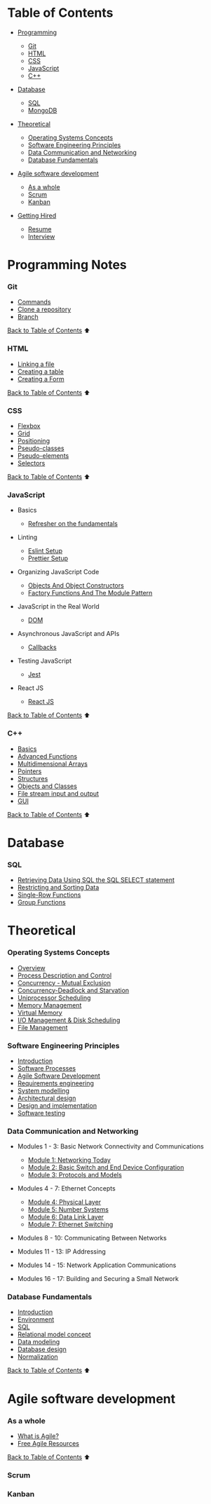 # Table of Contents

- [Programming](#programming-notes)
    - [Git](#git)
    - [HTML](#html)
    - [CSS](#css)
    - [JavaScript](#javascript)
    - [C++](#c)

- [Database](#database)
    - [SQL](#sql)
    - [MongoDB](#mongodb)

- [Theoretical](#theoretical)
    - [Operating Systems Concepts](#operating-systems-concepts)
    - [Software Engineering Principles](#software-engineering-principles)
    - [Data Communication and Networking](#data-communication-and-networking)
    - [Database Fundamentals](#database-fundamentals)

- [Agile software development](#agile-software-development)
    - [As a whole](#as-a-whole)
    - [Scrum](#scrum)
    - [Kanban](#kanban)

- [Getting Hired](#getting-hired)
    - [Resume](#resume)
    - [Interview](#interview)

# Programming Notes
### Git

- [Commands](sections/git/gitcommand.md)
- [Clone a repository](sections/git/gitclone.md)
- [Branch](sections/git/branch.md)

[Back to Table of Contents](#table-of-contents) ⬆
### HTML

- [Linking a file](sections/html/linking.md)
- [Creating a table](sections/html/table.md)
- [Creating a Form](sections/html/form.md)

[Back to Table of Contents](#table-of-contents) ⬆
### CSS

- [Flexbox](sections/css/flexbox.md)
- [Grid](sections/css/grid.md)
- [Positioning](sections/css/positioning.md)
- [Pseudo-classes](sections/css/pseudo-classes.md)
- [Pseudo-elements](sections/css/pseudo-elements.md)
- [Selectors](sections/css/selectors.md)

[Back to Table of Contents](#table-of-contents) ⬆
### JavaScript

- Basics
    - [Refresher on the fundamentals](https://learnxinyminutes.com/docs/javascript/)

- Linting
    - [Eslint Setup](sections/javascript/eslint.md)
    - [Prettier Setup](sections/javascript/prettier.md)

- Organizing JavaScript Code
    - [Objects And Object Constructors](sections/javascript/object-dp.md)
    - [Factory Functions And The Module Pattern](sections/javascript/factory.md)

- JavaScript in the Real World
    - [DOM](sections/javascript/dom.md)

- Asynchronous JavaScript and APIs
    - [Callbacks](sections/javascript/callbacks.md)

- Testing JavaScript
    - [Jest](sections/javascript/jest.md)

- React JS
    - [React JS](sections/javascript/reactjs.md)


[Back to Table of Contents](#table-of-contents) ⬆
### C++

- [Basics](sections/cpp/basics.md)
- [Advanced Functions](sections/cpp/afunctions.md)
- [Multidimensional Arrays](sections/cpp/multidimensional-arrays.md)
- [Pointers](sections/cpp/pointers.md)
- [Structures](sections/cpp/structures.md)
- [Objects and Classes](sections/cpp/objects-classes.md)
- [File stream input and output](sections/cpp/file-stream.md)
- [GUI](sections/cpp/gui.md)

[Back to Table of Contents](#table-of-contents) ⬆

# Database

### SQL
- [Retrieving Data Using SQL the SQL SELECT statement](sections/db/sql/select.md)
- [Restricting and Sorting Data](sections/db/sql/restrict-sort.md)
- [Single-Row Functions](sections/db/sql/single-row-functions.md)
- [Group Functions](sections/db/sql/group-functions.md)

# Theoretical

### Operating Systems Concepts
- [Overview](sections/theo/os/overview.md)
- [Process Description and Control](sections/theo/os/process.md)
- [Concurrency - Mutual Exclusion](sections/theo/os/mutex.md)
- [Concurrency-Deadlock and Starvation](sections/theo/os/deadlock.md)
- [Uniprocessor Scheduling](sections/theo/os/scheduling.md)
- [Memory Management](sections/theo/os/memory.md)
- [Virtual Memory](sections/theo/os/virtual-memory.md)
- [I/O Management & Disk Scheduling](sections/theo/os/io.md)
- [File Management](sections/theo/os/file.md)

### Software Engineering Principles
- [Introduction](sections/theo/sep/intro.md)
- [Software Processes](sections/theo/sep/process.md)
- [Agile Software Development](sections/theo/sep/agile.md)
- [Requirements engineering](sections/theo/sep/requirements.md)
- [System modelling](sections/theo/sep/system-modeling.md)
- [Architectural design](sections/theo/sep/architectural-design.md)
- [Design and implementation](sections/theo/sep/design-implementation.md)
- [Software testing](sections/theo/sep/testing.md)

### Data Communication and Networking
- Modules 1 - 3: Basic Network Connectivity and Communications
    - [Module 1: Networking Today](sections/theo/networking/module1.md)
    - [Module 2: Basic Switch and End Device Configuration](sections/theo/networking/module2.md)
    - [Module 3: Protocols and Models](sections/theo/networking/module3.md)
- Modules 4 - 7: Ethernet Concepts
    - [Module 4: Physical Layer](sections/theo/networking/module4.md)
    - [Module 5: Number Systems](sections/theo/networking/module5.md)
    - [Module 6: Data Link Layer](sections/theo/networking/module6.md)
    - [Module 7: Ethernet Switching](sections/theo/networking/module7.md)
- Modules 8 - 10: Communicating Between Networks

- Modules 11 - 13: IP Addressing

- Modules 14 - 15: Network Application Communications

- Modules 16 - 17: Building and Securing a Small Network

### Database Fundamentals
- [Introduction](sections/theo/dbf/introduction.md)
- [Environment](sections/theo/dbf/environoment.md)
- [SQL](sections/theo/dbf/sql.md)
- [Relational model concept](sections/theo/dbf/relational-model-concept.md)
- [Data modeling](sections/theo/dbf/data-modeling.md)
- [Database design](sections/theo/dbf/database-design.md)
- [Normalization](sections/theo/dbf/normalization.md)

[Back to Table of Contents](#table-of-contents) ⬆
# Agile software development

### As a whole

- [What is Agile?](sections/agile/what-is-agile.md)
- [Free Agile Resources](sections/agile/free-agile-resources.md)

[Back to Table of Contents](#table-of-contents) ⬆
### Scrum

### Kanban

